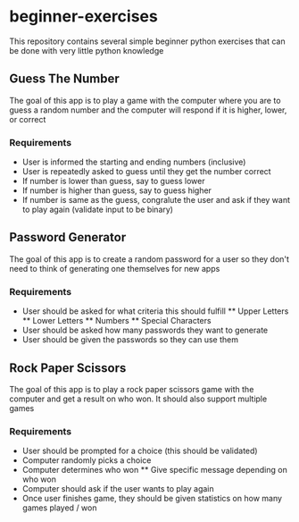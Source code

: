 # beginner-exercises
This repository contains several simple beginner python exercises that can be done with very little python knowledge

## Guess The Number
The goal of this app is to play a game with the computer where you are to guess a random number and the computer will respond if it is higher, lower, or correct

### Requirements
* User is informed the starting and ending numbers (inclusive)
* User is repeatedly asked to guess until they get the number correct
* If number is lower than guess, say to guess lower
* If number is higher than guess, say to guess higher
* If number is same as the guess, congralute the user and ask if they want to play again (validate input to be binary)


## Password Generator
The goal of this app is to create a random password for a user so they don't need to think of generating one themselves for new apps

### Requirements
* User should be asked for what criteria this should fulfill
** Upper Letters
** Lower Letters
** Numbers
** Special Characters
* User should be asked how many passwords they want to generate
* User should be given the passwords so they can use them

## Rock Paper Scissors
The goal of this app is to play a rock paper scissors game with the computer and get a result on who won. It should also support multiple games

### Requirements
* User should be prompted for a choice (this should be validated)
* Computer randomly picks a choice
* Computer determines who won
** Give specific message depending on who won
* Computer should ask if the user wants to play again
* Once user finishes game, they should be given statistics on how many games played / won


